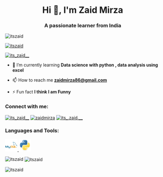 


<h1 align="center">Hi 👋, I'm Zaid Mirza</h1>
<h3 align="center">A passionate learner from India</h3>

<p align="left"> <img src="https://komarev.com/ghpvc/?username=itszaid&label=Profile%20views&color=0e75b6&style=flat" alt="itszaid" /> </p>

<p align="left"> <a href="https://github.com/ryo-ma/github-profile-trophy"><img src="https://github-profile-trophy.vercel.app/?username=itszaid" alt="itszaid" /></a> </p>

<p align="left"> <a href="https://twitter.com/its_zaid__" target="blank"><img src="https://img.shields.io/twitter/follow/its_zaid__?logo=twitter&style=for-the-badge" alt="its_zaid__" /></a> </p>

- 🌱 I’m currently learning **Data science with python , data analysis using excel**

- 📫 How to reach me **zaidmirza86@gmail.com**

- ⚡ Fun fact **I think I am Funny**

<h3 align="left">Connect with me:</h3>
<p align="left">
<a href="https://twitter.com/its_zaid__" target="blank"><img align="center" src="https://raw.githubusercontent.com/rahuldkjain/github-profile-readme-generator/master/src/images/icons/Social/twitter.svg" alt="its_zaid__" height="30" width="40" /></a>
<a href="https://linkedin.com/in/zaidmirza" target="blank"><img align="center" src="https://raw.githubusercontent.com/rahuldkjain/github-profile-readme-generator/master/src/images/icons/Social/linked-in-alt.svg" alt="zaidmirza" height="30" width="40" /></a>
<a href="https://instagram.com/its_.zaid.__" target="blank"><img align="center" src="https://raw.githubusercontent.com/rahuldkjain/github-profile-readme-generator/master/src/images/icons/Social/instagram.svg" alt="its_.zaid.__" height="30" width="40" /></a>
</p>

<h3 align="left">Languages and Tools:</h3>
<p align="left"> <a href="https://www.mysql.com/" target="_blank" rel="noreferrer"> <img src="https://raw.githubusercontent.com/devicons/devicon/master/icons/mysql/mysql-original-wordmark.svg" alt="mysql" width="40" height="40"/> </a> <a href="https://www.python.org" target="_blank" rel="noreferrer"> <img src="https://raw.githubusercontent.com/devicons/devicon/master/icons/python/python-original.svg" alt="python" width="40" height="40"/> </a> </p>

<p><img align="left" src="https://github-readme-stats.vercel.app/api/top-langs?username=itszaid&show_icons=true&locale=en&layout=compact" alt="itszaid" /></p>

<p>&nbsp;<img align="center" src="https://github-readme-stats.vercel.app/api?username=itszaid&show_icons=true&locale=en" alt="itszaid" /></p>

<p><img align="center" src="https://github-readme-streak-stats.herokuapp.com/?user=itszaid&" alt="itszaid" /></p>







